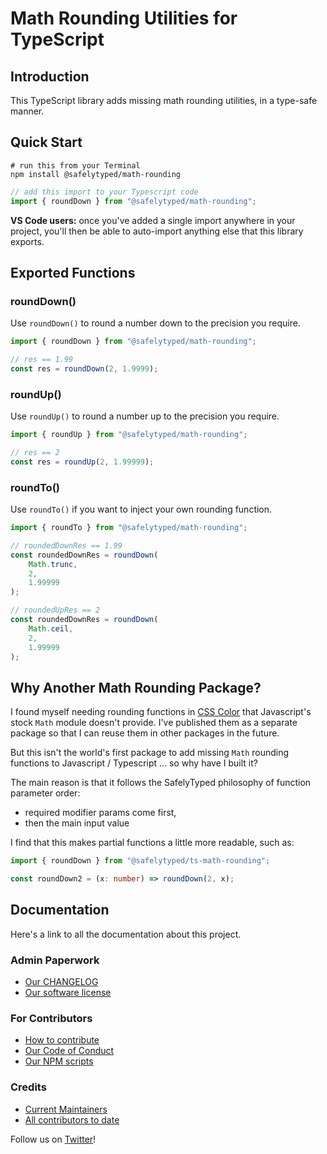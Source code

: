 # Math Rounding Utilities for TypeScript

## Introduction

This TypeScript library adds missing math rounding utilities, in a type-safe manner.

## Quick Start

```
# run this from your Terminal
npm install @safelytyped/math-rounding
```

```typescript
// add this import to your Typescript code
import { roundDown } from "@safelytyped/math-rounding";
```

__VS Code users:__ once you've added a single import anywhere in your project, you'll then be able to auto-import anything else that this library exports.

## Exported Functions

### roundDown()

Use `roundDown()` to round a number down to the precision you require.

```typescript
import { roundDown } from "@safelytyped/math-rounding";

// res == 1.99
const res = roundDown(2, 1.9999);
```

### roundUp()

Use `roundUp()` to round a number up to the precision you require.

```typescript
import { roundUp } from "@safelytyped/math-rounding";

// res == 2
const res = roundUp(2, 1.99999);
```

### roundTo()

Use `roundTo()` if you want to inject your own rounding function.

```typescript
import { roundTo } from "@safelytyped/math-rounding";

// roundedDownRes == 1.99
const roundedDownRes = roundDown(
    Math.trunc,
    2,
    1.99999
);

// roundedUpRes == 2
const roundedDownRes = roundDown(
    Math.ceil,
    2,
    1.99999
);
```

## Why Another Math Rounding Package?

I found myself needing rounding functions in [CSS Color](https://github.com/SafelyTyped/ts-css-color) that Javascript's stock `Math` module doesn't provide. I've published them as a separate package so that I can reuse them in other packages in the future.

But this isn't the world's first package to add missing `Math` rounding functions to Javascript / Typescript ... so why have I built it?

The main reason is that it follows the SafelyTyped philosophy of function parameter order:

- required modifier params come first,
- then the main input value

I find that this makes partial functions a little more readable, such as:

```typescript
import { roundDown } from "@safelytyped/ts-math-rounding";

const roundDown2 = (x: number) => roundDown(2, x);
```

## Documentation

Here's a link to all the documentation about this project.

### Admin Paperwork

* [Our CHANGELOG](CHANGELOG.md)
* [Our software license](LICENSE.md)

### For Contributors

* [How to contribute](CONTRIBUTING.md)
* [Our Code of Conduct](CODE-OF-CONDUCT.md)
* [Our NPM scripts](./docs/v1/contributors/NPM-Scripts.md)

### Credits

* [Current Maintainers](MAINTAINERS.md)
* [All contributors to date](AUTHORS.md)

Follow us on [Twitter](https://twitter.com/SafelyTyped)!